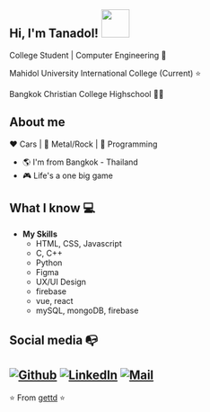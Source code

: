 <h2> Hi, I'm Tanadol! <img src="https://media.giphy.com/media/mGcNjsfWAjY5AEZNw6/giphy.gif" width="50"></h2>

College Student | Computer Engineering :robot:

Mahidol University International College (Current) :star:

Bangkok Christian College Highschool :man_technologist:

## About me 

:heart: Cars | 🧡 Metal/Rock | 💛 Programming

- :earth_americas: I'm from Bangkok - Thailand
- :video_game: Life's a one big game

## What I know :computer:
- **My Skills**
	- HTML, CSS, Javascript
	- C, C++
	- Python
	- Figma
 	- UX/UI Design
	- firebase
	- vue, react
  	- mySQL, mongoDB, firebase

## Social media :mailbox_with_no_mail:
[![Github](https://img.shields.io/github/followers/gettd?label=Follow&style=social)](https://github.com/gettd)
[![LinkedIn](https://img.shields.io/badge/LinkedIn-Connect-blue?style=social&logo=linkedin)](https://www.linkedin.com/in/tanadol-chuntarasupt)
[![Mail](https://img.shields.io/badge/-getchunt@gmail.com-gray?style=flat-square&logo=gmail&logoColor=red&link=https://www.mail.google.com/in/getchunt-8552b5110/)](mailto:getchunt@gmail.com)
---
⭐️ From [gettd](https://github.com/gettd) ⭐️
